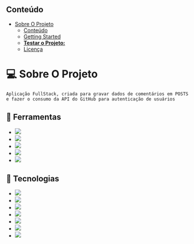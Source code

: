 ## Conteúdo

- [Sobre O Projeto](#Sobre-o-projeto)
  - [Conteúdo](#conteúdo)
  - [Getting Started](#getting-started)
  - [**Testar o Projeto:**](#testar-o-projeto)
  - [Licença](#licença)


# :computer: Sobre O Projeto

    Aplicação FullStack, criada para gravar dados de comentários em POSTS e fazer o consumo da API do GitHub para autenticação de usuários


## :construction:  Ferramentas 
  * <img src="https://img.shields.io/badge/Linux-7B42BC?style=for-the-badge&logo=linux&logoColor=black"/>  
  * <img src="https://img.shields.io/badge/visualStudio-3498DB?style=for-the-badge&logo=visualstudiocode&logoColor=white"/> 
  * <img src="https://img.shields.io/badge/Git-E34F26?style=for-the-badge&logo=git&logoColor=white"/>  
  * <img src="https://img.shields.io/badge/GitHub-100000?style=for-the-badge&logo=github&logoColor=white"/>  
  * <img src="https://img.shields.io/badge/Markdown-000000?style=for-the-badge&logo=markdown&logoColor=white"/>  


## :construction:  Tecnologias

  * <img src="https://img.shields.io/badge/JavaScript-F7DF1E?style=for-the-badge&logo=javascript&logoColor=black"/>  
  * <img src="https://img.shields.io/badge/typescript-1572B6?style=for-the-badge&logo=typescript&logoColor=black"/>
  * <img src="https://img.shields.io/badge/node-1572B6?style=for-the-badge&logo=nodeJs&logoColor=black"/> 
  * <img src="https://img.shields.io/badge/express-006400?style=for-the-badge&logo=express&logoColor=black"/>
  * <img src="https://img.shields.io/badge/prisma-00FF7F?style=for-the-badge&logo=prisma&logoColor=black"/>
  * <img src="https://img.shields.io/badge/HTML5-E34F26?style=for-the-badge&logo=html5&logoColor=white"/>  
  * <img src="https://img.shields.io/badge/CSS3-1572B6?style=for-the-badge&logo=css3&logoColor=white"/>  